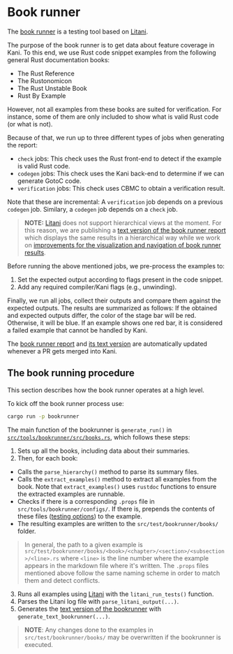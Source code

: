 # Book runner

The [book runner](./bookrunner/index.html) is a testing tool based on [Litani](https://github.com/awslabs/aws-build-accumulator).

The purpose of the book runner is to get data about feature coverage in Kani.
To this end, we use Rust code snippet examples from the following general Rust documentation books:
 * The Rust Reference
 * The Rustonomicon
 * The Rust Unstable Book
 * Rust By Example

However, not all examples from these books are suited for verification.
For instance, some of them are only included to show what is valid Rust code (or what is not).

Because of that, we run up to three different types of jobs when generating the report:
 * `check` jobs: This check uses the Rust front-end to detect if the example is valid Rust code.
 * `codegen` jobs: This check uses the Kani back-end to determine if we can generate GotoC code.
 * `verification` jobs: This check uses CBMC to obtain a verification result.

Note that these are incremental: A `verification` job depends on a previous `codegen` job.
Similary, a `codegen` job depends on a `check` job.

> **NOTE:** [Litani](https://github.com/awslabs/aws-build-accumulator) does not
> support hierarchical views at the moment. For this reason, we are publishing a
> [text version of the book runner report](./bookrunner/bookrunner.txt) which
> displays the same results in a hierarchical way while we work on [improvements
> for the visualization and navigation of book runner
> results](https://github.com/model-checking/kani/issues/699).

Before running the above mentioned jobs, we pre-process the examples to:
 1. Set the expected output according to flags present in the code snippet.
 2. Add any required compiler/Kani flags (e.g., unwinding).

Finally, we run all jobs, collect their outputs and compare them against the expected outputs.
The results are summarized as follows: If the obtained and expected outputs differ,
the color of the stage bar will be red. Otherwise, it will be blue.
If an example shows one red bar, it is considered a failed example that cannot be handled by Kani.

The [book runner report](./bookrunner/index.html) and [its text version](./bookrunner/bookrunner.txt) are
automatically updated whenever a PR gets merged into Kani.

## The book running procedure

This section describes how the book runner operates at a high level.

To kick off the book runner process use:

```bash
cargo run -p bookrunner
```

The main function of the bookrunner is `generate_run()` in
[`src/tools/bookrunner/src/books.rs`](https://github.com/model-checking/kani/blob/main/tools/bookrunner/src/books.rs),
which follows these steps:
 1. Sets up all the books, including data about their summaries.
 2. Then, for each book:
  * Calls the `parse_hierarchy()` method to parse its summary
    files.
  * Calls the `extract_examples()` method to extract all
    examples from the book. Note that `extract_examples()` uses `rustdoc`
    functions to ensure the extracted examples are runnable.
  * Checks if there is a corresponding `.props` file
    in `src/tools/bookrunner/configs/`. If there is, prepends the contents of these files
    ([testing options](./regression-testing.md#testing-options)) to the example.
  * The resulting examples are written to the `src/test/bookrunner/books/` folder.

> In general, the path to a given example is
> `src/test/bookrunner/books/<book>/<chapter>/<section>/<subsection>/<line>.rs`
> where `<line>` is the line number where the example appears in the markdown
> file where it's written. The `.props` files mentioned above follow the same
> naming scheme in order to match them and detect conflicts.

 3. Runs all examples using
   [Litani](https://github.com/awslabs/aws-build-accumulator) with the
   `litani_run_tests()` function.
 4. Parses the Litani log file with `parse_litani_output(...)`.
 5. Generates the [text version of the bookrunner](./bookrunner/bookrunner.txt)
    with `generate_text_bookrunner(...)`.

> **NOTE**: Any changes done to the examples in `src/test/bookrunner/books/` may
> be overwritten if the bookrunner is executed.
